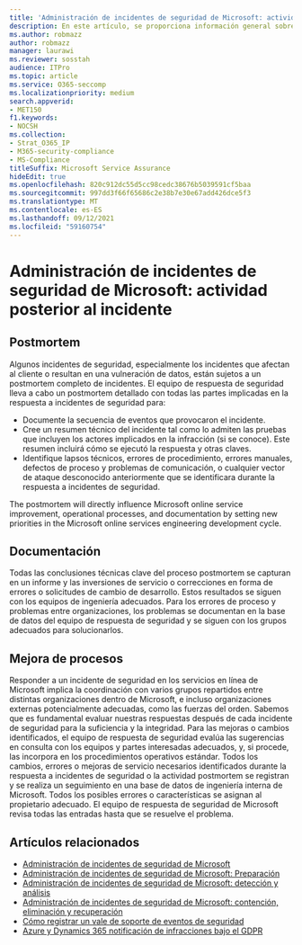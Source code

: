 ```yaml
---
title: 'Administración de incidentes de seguridad de Microsoft: actividad posterior al incidente'
description: En este artículo, se proporciona información general sobre el proceso de actividad posterior a la incidencia de administración de incidentes de seguridad en los servicios en línea de Microsoft.
ms.author: robmazz
author: robmazz
manager: laurawi
ms.reviewer: sosstah
audience: ITPro
ms.topic: article
ms.service: O365-seccomp
ms.localizationpriority: medium
search.appverid:
- MET150
f1.keywords:
- NOCSH
ms.collection:
- Strat_O365_IP
- M365-security-compliance
- MS-Compliance
titleSuffix: Microsoft Service Assurance
hideEdit: true
ms.openlocfilehash: 820c912dc55d5cc98cedc38676b5039591cf5baa
ms.sourcegitcommit: 997dd3f66f65686c2e38b7e30e67add426dce5f3
ms.translationtype: MT
ms.contentlocale: es-ES
ms.lasthandoff: 09/12/2021
ms.locfileid: "59160754"
---
```

# <a name="microsoft-security-incident-management-post-incident-activity"></a>Administración de incidentes de seguridad de Microsoft: actividad posterior al incidente

## <a name="postmortem"></a>Postmortem

Algunos incidentes de seguridad, especialmente los incidentes que afectan al cliente o resultan en una vulneración de datos, están sujetos a un postmortem completo de incidentes. El equipo de respuesta de seguridad lleva a cabo un postmortem detallado con todas las partes implicadas en la respuesta a incidentes de seguridad para:

- Documente la secuencia de eventos que provocaron el incidente.
- Cree un resumen técnico del incidente tal como lo admiten las pruebas que incluyen los actores implicados en la infracción (si se conoce). Este resumen incluirá cómo se ejecutó la respuesta y otras claves.
- Identifique lapsos técnicos, errores de procedimiento, errores manuales, defectos de proceso y problemas de comunicación, o cualquier vector de ataque desconocido anteriormente que se identificara durante la respuesta a incidentes de seguridad.

The postmortem will directly influence Microsoft online service improvement, operational processes, and documentation by setting new priorities in the Microsoft online services engineering development cycle.

## <a name="documentation"></a>Documentación

Todas las conclusiones técnicas clave del proceso postmortem se capturan en un informe y las inversiones de servicio o correcciones en forma de errores o solicitudes de cambio de desarrollo. Estos resultados se siguen con los equipos de ingeniería adecuados. Para los errores de proceso y problemas entre organizaciones, los problemas se documentan en la base de datos del equipo de respuesta de seguridad y se siguen con los grupos adecuados para solucionarlos.

## <a name="process-improvement"></a>Mejora de procesos

Responder a un incidente de seguridad en los servicios en línea de Microsoft implica la coordinación con varios grupos repartidos entre distintas organizaciones dentro de Microsoft, e incluso organizaciones externas potencialmente adecuadas, como las fuerzas del orden. Sabemos que es fundamental evaluar nuestras respuestas después de cada incidente de seguridad para la suficiencia y la integridad. Para las mejoras o cambios identificados, el equipo de respuesta de seguridad evalúa las sugerencias en consulta con los equipos y partes interesadas adecuados, y, si procede, las incorpora en los procedimientos operativos estándar. Todos los cambios, errores o mejoras de servicio necesarios identificados durante la respuesta a incidentes de seguridad o la actividad postmortem se registran y se realiza un seguimiento en una base de datos de ingeniería interna de Microsoft. Todos los posibles errores o características se asignan al propietario adecuado. El equipo de respuesta de seguridad de Microsoft revisa todas las entradas hasta que se resuelve el problema.

## <a name="related-articles"></a>Artículos relacionados

- [Administración de incidentes de seguridad de Microsoft](assurance-security-incident-management.md)
- [Administración de incidentes de seguridad de Microsoft: Preparación](assurance-sim-preparation.md)
- [Administración de incidentes de seguridad de Microsoft: detección y análisis](assurance-sim-detection-analysis.md)
- [Administración de incidentes de seguridad de Microsoft: contención, eliminación y recuperación](assurance-sim-containment-eradication-recovery.md)
- [Cómo registrar un vale de soporte de eventos de seguridad](/azure/security/fundamentals/event-support-ticket)
- [Azure y Dynamics 365 notificación de infracciones bajo el GDPR](/compliance/regulatory/gdpr-breach-azure-dynamics)
